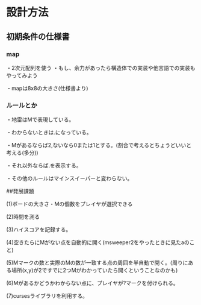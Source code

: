 # 設計方法

## 初期条件の仕様書
### map
・2次元配列を使う
      ・もし、余力があったら構造体での実装や他言語での実装もやってみよう

・mapは8x8の大きさ(仕様書より)

### ルールとか
・地雷はMで表現している。

・わからないときは.になっている。

・Mがあるならば2,ないなら0または1とする。(割合で考えるとちょうどいいと考える(多分))

・それ以外ならば.を表示する。

・その他のルールはマインスイーパーと変わらない。


##発展課題

(1)ボードの大きさ・Mの個数をプレイヤが選択できる

(2)時間を測る

(3)ハイスコアを記録する。

(4)空きたらにMがない点を自動的に開く(msweeper2をやったときに見たaのこと)

(5)Mマークの数と実際のMの数が一致する点の周囲を半自動で開く。(周りにある場所(x,y)が2ですでに2つMがわかっていたら開くということなのかも)

(6)Mがあるかどうかわからない点に、プレイヤが?マークを付けられる。

(7)cursesライブラリを利用する。

